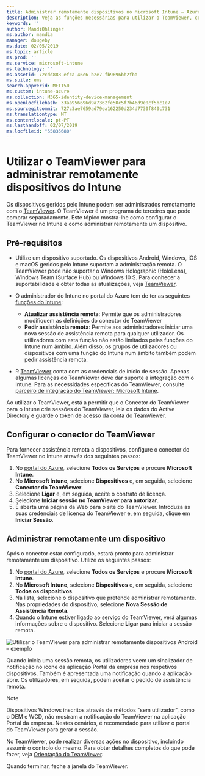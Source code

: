 ```yaml
---
title: Administrar remotamente dispositivos no Microsoft Intune – Azure | Microsoft Docs
description: Veja as funções necessárias para utilizar o TeamViewer, como instalar o conector do TeamViewer e orientação passo a passo para administrar remotamente dispositivos com o Microsoft Intune no portal do Azure
keywords: ''
author: MandiOhlinger
ms.author: mandia
manager: dougeby
ms.date: 02/05/2019
ms.topic: article
ms.prod: ''
ms.service: microsoft-intune
ms.technology: ''
ms.assetid: 72cdd888-efca-46e6-b2e7-fb9696bb2fba
ms.suite: ems
search.appverid: MET150
ms.custom: intune-azure
ms.collection: M365-identity-device-management
ms.openlocfilehash: 33aa956696d9a7362fe50c5f7b46d9e0cf5bc1e7
ms.sourcegitcommit: 727c3ae7659ad79ea162250d234d7730f840c731
ms.translationtype: MT
ms.contentlocale: pt-PT
ms.lasthandoff: 02/07/2019
ms.locfileid: "55835680"
---
```

# <a name="use-teamviewer-to-remotely-administer-intune-devices"></a>Utilizar o TeamViewer para administrar remotamente dispositivos do Intune

Os dispositivos geridos pelo Intune podem ser administrados remotamente com o [TeamViewer](https://www.teamviewer.com). O TeamViewer é um programa de terceiros que pode comprar separadamente. Este tópico mostra-lhe como configurar o TeamViewer no Intune e como administrar remotamente um dispositivo. 

## <a name="prerequisites"></a>Pré-requisitos

- Utilize um dispositivo suportado. Os dispositivos Android, Windows, iOS e macOS geridos pelo Intune suportam a administração remota. O TeamViewer pode não suportar o Windows Holographic (HoloLens), Windows Team (Surface Hub) ou Windows 10 S. Para conhecer a suportabilidade e obter todas as atualizações, veja [TeamViewer](https://www.teamviewer.com).

- O administrador do Intune no portal do Azure tem de ter as seguintes [funções do Intune](role-based-access-control.md):  

    - **Atualizar assistência remota**: Permite que os administradores modifiquem as definições do conector de TeamViewer
    - **Pedir assistência remota**: Permite aos administradores iniciar uma nova sessão de assistência remota para qualquer utilizador. Os utilizadores com esta função não estão limitados pelas funções do Intune num âmbito. Além disso, os grupos de utilizadores ou dispositivos com uma função do Intune num âmbito também podem pedir assistência remota. 

- R [TeamViewer](https://www.teamviewer.com) conta com as credenciais de início de sessão. Apenas algumas licenças do TeamViewer deve dar suporte a integração com o Intune. Para as necessidades específicas do TeamViewer, consulte [parceiro de integração do TeamViewer: Microsoft Intune](https://www.teamviewer.com/integrations/microsoft-intune/).

Ao utilizar o TeamViewer, está a permitir que o Conector do TeamViewer para o Intune crie sessões do TeamViewer, leia os dados do Active Directory e guarde o token de acesso da conta do TeamViewer.

## <a name="configure-the-teamviewer-connector"></a>Configurar o conector do TeamViewer

Para fornecer assistência remota a dispositivos, configure o conector do TeamViewer no Intune através dos seguintes passos:

1. No [portal do Azure](https://portal.azure.com), selecione **Todos os Serviços** e procure **Microsoft Intune**.
2. No **Microsoft Intune**, selecione **Dispositivos** e, em seguida, selecione **Conector do TeamViewer**.
3. Selecione **Ligar** e, em seguida, aceite o contrato de licença.
4. Selecione **Iniciar sessão no TeamViewer para autorizar**.
5. É aberta uma página da Web para o site do TeamViewer. Introduza as suas credenciais de licença do TeamViewer e, em seguida, clique em **Iniciar Sessão**.

## <a name="remotely-administer-a-device"></a>Administrar remotamente um dispositivo

Após o conector estar configurado, estará pronto para administrar remotamente um dispositivo. Utilize os seguintes passos: 

1. No [portal do Azure](https://portal.azure.com), selecione **Todos os Serviços** e procure **Microsoft Intune**.
2. No **Microsoft Intune**, selecione **Dispositivos** e, em seguida, selecione **Todos os dispositivos**.
3. Na lista, selecione o dispositivo que pretende administrar remotamente. Nas propriedades do dispositivo, selecione **Nova Sessão de Assistência Remota**.
4. Quando o Intune estiver ligado ao serviço do TeamViewer, verá algumas informações sobre o dispositivo. Selecione **Ligar** para iniciar a sessão remota.

![Utilizar o TeamViewer para administrar remotamente dispositivos Android – exemplo](./media/android-teamviewer.png)

Quando inicia uma sessão remota, os utilizadores veem um sinalizador de notificação no ícone da aplicação Portal da empresa nos respetivos dispositivos. Também é apresentada uma notificação quando a aplicação abre. Os utilizadores, em seguida, podem aceitar o pedido de assistência remota.

> [!NOTE]
> Dispositivos Windows inscritos através de métodos "sem utilizador", como o DEM e WCD, não mostram a notificação do TeamViewer na aplicação Portal da empresa. Nestes cenários, é recomendado para utilizar o portal do TeamViewer para gerar a sessão.

No TeamViewer, pode realizar diversas ações no dispositivo, incluindo assumir o controlo do mesmo. Para obter detalhes completos do que pode fazer, veja [Orientação do TeamViewer](https://www.teamviewer.com/support/documents/).

Quando terminar, feche a janela do TeamViewer.
